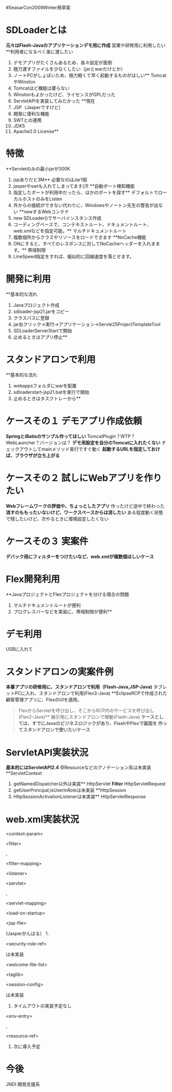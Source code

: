 #SeasarCon2009Winter用草案

# SDLoaderとは #
**元々はFlash-Javaのアプリケーションデモ用に作成** 営業や研修用に利用したい
**利用者になるべく楽に渡したい
  1. デモアプリがたくさんあるため、各々設定が面倒
  1. 極力渡すファイルを少なくしたい（jarとwarだけとか）
  1. ノートPCがしょぼいため、極力軽くて早く起動するものがほしい** TomcatやWinston
  1. Tomcatほど機能は要らない
  1. Winstonもよかったけど、ライセンスがGPLだった
  1. ServletAPIを実装してみたかった
**現在
  1. JSP（Jasperですけど）
  1. 開発に便利な機能
  1. SWTとの連携
  1. JDK5
  1. Apache2.0 License**

# 特徴 #
**Servletのみの最小jarが300K
  1. jspありだと3M** 必要なのはJar1個
  1. jasperやswtも入れてしまってます(汗
**自動ポート検知機能
  1. 指定したポートが利用中だったら、ほかのポートを探す** デフォルトでローカルホストのみをListen
  1. 外からの接続ができない代わりに、Windowsやノートン先生の警告が出ない
**newするWebコンテナ
  1. new SDLoader()でサーバインスタンス作成
  1. コーディングベースで、コンテキストルート、ドキュメントルート、web.xmlなどを指定可能。** マルチドキュメントルート
  1. 複数個所からクラスやリソースをロードできます
**NoCache機能
  1. ONにすると、すべてのレスポンスに対してNoCacheヘッダーを入れまます。** 帯域制限
  1. LineSpeed指定をすれば、擬似的に回線速度を落とせます。

# 開発に利用 #
**基本的な流れ
  1. Javaプロジェクト作成
  1. sdloader-jsp21.jarをコピー
  1. クラスパスに登録
  1. jar右クリック->実行->アプリケーション->Servle25ProjectTemplateTool
  1. SDLoaderServerStartで開始
  1. 止めるときはアプリ停止**

# スタンドアロンで利用 #
**基本的な流れ
  1. webappsフォルダにwarを配置
  1. sdloaderstart-jsp21.batを実行で開始
  1. 止めるときはタスクトレーから**

# ケースその１ デモアプリ作成依頼 #
**SpringとiBatisのサンプル作ってほしい** TomcatPlugin？WTP？WebLauncher？バージョンは？
**デモ用設定を自分のTomcatに入れたくない** チェックアウトしてmainメソッド実行ですぐ動く
**起動するURLを指定しておけば、ブラウザが立ち上がる**

# ケースその２ 試しにWebアプリを作りたい #
**Webフレームワークの評価や、ちょっとしたアプリ** 作ったけど途中で終わった
**消すのももったいないけど、ワークスペースからは消したい** ある程度動く状態で残したいけど、次やるときに環境設定したくない

# ケースその３ 実案件 #
**デバック用にフィルターをつけたいなど、web.xmlが複数個ほしいケース**

# Flex開発利用 #
**JavaプロジェクトとFlexプロジェクトを分ける場合の問題
  1. マルチドキュメントルートが便利
  1. プログレスバーなどを実装に、帯域制限が便利**

# デモ利用 #
USBに入れて

# スタンドアロンの実案件例 #
**本番アプリの研修用に、スタンドアロンで利用（Flash-Java,JSP-Java)** タブレットPCに入れ、スタンドアロンで利用(Flex3-Java)
**EclipseRCPで作成された顧客管理アプリに、FlexのUIを適用。
> FlexからServletを呼び出し、そこからRCP内のサービスを呼び出し(Flex2-Java)** 展示用にスタンドアロンで稼動(Flash-Java)
**ケースとしては、すでにJavaのビジネスロジックがあり、FlashやFlexで画面を
> 作ってスタンドアロンで使いたいケース**


# ServletAPI実装状況 #
**基本的にはServletAPI2.4** @Resourceなどのアノテーション系は未実装
**ServletContext
  1. getNamedDispatcher以外は実装** HttpServlet
**Filter** HttpServletRequest
  1. getUserPrincipal,isUserInRoleは未実装
**HttpSession
  1. HttpSessionActivationListenerは未実装** HttpServletResponse

# web.xml実装状況 #


&lt;context-param&gt;




&lt;filter&gt;

,

&lt;filter-mapping&gt;




&lt;listener&gt;




&lt;servlet&gt;

,

&lt;servlet-mapping&gt;



&lt;load-on-startup&gt;




&lt;jsp-file&gt;

(Jasperがんばる）
  1. 

&lt;security-role-ref&gt;

は未実装


&lt;welcome-file-list&gt;




&lt;taglib&gt;





&lt;session-config&gt;

は未実装
  1. タイムアウトの実装予定なし



&lt;env-entry&gt;

,

&lt;resource-ref&gt;


  1. 次に導入予定

# 今後 #
JNDI
開発支援系